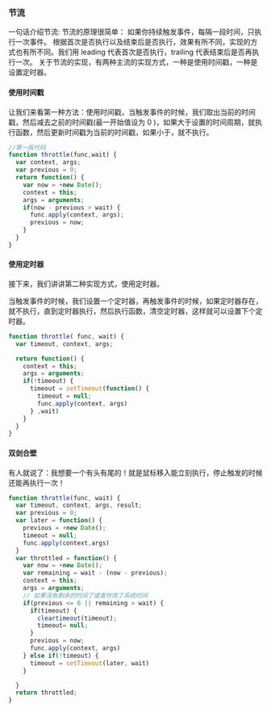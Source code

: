 ### 节流

一句话介绍节流:
节流的原理很简单：
如果你持续触发事件，每隔一段时间，只执行一次事件。
根据首次是否执行以及结束后是否执行，效果有所不同，实现的方式也有所不同。我们用 leading 代表首次是否执行，trailing 代表结束后是否再执行一次。
关于节流的实现，有两种主流的实现方式，一种是使用时间戳，一种是设置定时器。

#### 使用时间戳
让我们来看第一种方法：使用时间戳，当触发事件的时候，我们取出当前的时间戳，然后减去之前的时间戳(最一开始值设为 0 )，如果大于设置的时间周期，就执行函数，然后更新时间戳为当前的时间戳，如果小于，就不执行。

```js
//第一版代码
function throttle(func,wait) {
  var context, args;
  var previous = 0;
  return function() {
    var now = +new Date();
    context = this;
    args = arguments;
    if(now - previous > wait) {
      func.apply(context, args);
      previous = now;
    } 
  }
}
```

#### 使用定时器

接下来，我们讲讲第二种实现方式，使用定时器。

当触发事件的时候，我们设置一个定时器，再触发事件的时候，如果定时器存在，就不执行，直到定时器执行，然后执行函数，清空定时器，这样就可以设置下个定时器。

```js
function throttle( func, wait) {
  var timeout, context, args;

  return function() {
    context = this;
    args = arguments;
    if(!timeout) {
      timeout = setTimeout(function() {
        timeout = null;
        func.apply(context, args)
      } ,wait)
    }
  }
}
```

#### 双剑合壁

有人就说了：我想要一个有头有尾的！就是鼠标移入能立刻执行，停止触发的时候还能再执行一次！

```js
function throttle(func, wait) {
  var timeout, context, args, result;
  var previous = 0;
  var later = function() {
    previous = +new Date();
    timeout = null;
    func.apply(context,args)
  }
  var throttled = function() {
    var now = +new Date();
    var remaining = wait - (now - previous);
    context = this;
    args = arguments;
    // 如果没有剩余的时间了或者你改了系统时间
    if(previous <= 0 || remaining > wait) {
      if(timeout) {
        cleartimeout(timeout);
        timeout= null;
      }
      previous = now;
      func.apply(context, args)
    } else if(!timeout) {
      timeout = setTimeout(later, wait)
    }

  }
  return throttled;
}
```